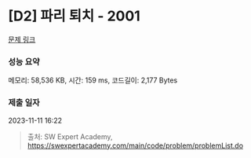 # [D2] 파리 퇴치 - 2001 

[문제 링크](https://swexpertacademy.com/main/code/problem/problemDetail.do?contestProbId=AV5PzOCKAigDFAUq) 

### 성능 요약

메모리: 58,536 KB, 시간: 159 ms, 코드길이: 2,177 Bytes

### 제출 일자

2023-11-11 16:22



> 출처: SW Expert Academy, https://swexpertacademy.com/main/code/problem/problemList.do